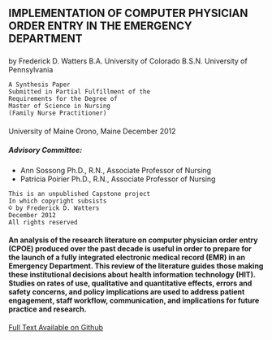 
## IMPLEMENTATION OF COMPUTER PHYSICIAN ORDER ENTRY IN THE EMERGENCY DEPARTMENT 

###
by
Frederick D. Watters
B.A. University of Colorado
B.S.N. University of Pennsylvania

```
A Synthesis Paper
Submitted in Partial Fulfillment of the 
Requirements for the Degree of
Master of Science in Nursing 
(Family Nurse Practitioner)
```
####
University of Maine
Orono, Maine
December 2012

##### Advisory Committee:
* Ann Sossong Ph.D., R.N., Associate Professor of Nursing
* Patricia Poirier Ph.D., R.N., Associate Professor of Nursing









```
This is an unpublished Capstone project
In which copyright subsists
© by Frederick D. Watters
December 2012
All rights reserved
```


#### An analysis of the research literature on computer physician order entry (CPOE) produced over the past decade is useful in order to prepare for the launch of a fully integrated electronic medical record (EMR) in an Emergency Department. This review of the literature guides those making these institutional decisions about health information technology (HIT).  Studies on rates of use, qualitative and quantitative effects, errors and safety concerns, and policy implications are used to address patient engagement, staff workflow, communication, and implications for future practice and research.

[Full Text Available on Github](https://github.com/nursethestrings/CPOE)

